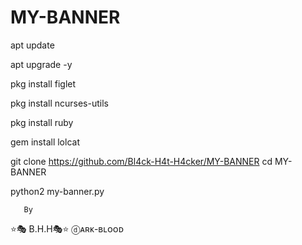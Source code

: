 # MY-BANNER

apt update

apt upgrade -y

pkg install figlet

pkg install ncurses-utils

pkg install ruby

gem install lolcat

git clone https://github.com/Bl4ck-H4t-H4cker/MY-BANNER
cd MY-BANNER

python2 my-banner.py
        
       By 
⭐🎭 B.H.H🎭⭐
ⓓᴀʀᴋ-ʙʟᴏᴏᴅ
